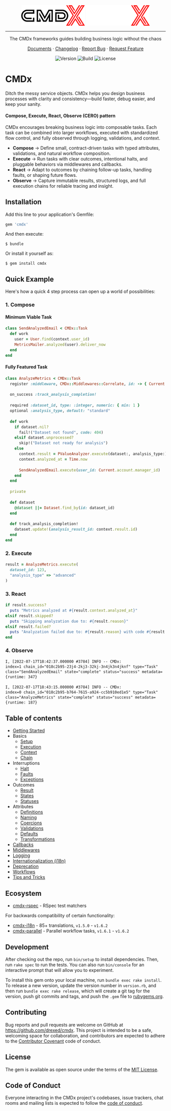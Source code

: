 <div align="center">
  <img src="./src/cmdx-light-logo.png#gh-light-mode-only" width="200" alt="CMDx Logo">
  <img src="./src/cmdx-dark-logo.png#gh-dark-mode-only" width="200" alt="CMDx Logo">

  ---

  The CMDx frameworks guides building business logic without the chaos

  [Documents](./docs/getting_started.md) · [Changelog](./CHANGELOG.md) · [Report Bug](https://github.com/drexed/cmdx/issues) · [Request Feature](https://github.com/drexed/cmdx/issues)

  <img alt="Version" src="https://img.shields.io/gem/v/cmdx">
  <img alt="Build" src="https://github.com/drexed/cmdx/actions/workflows/ci.yml/badge.svg">
  <img alt="License" src="https://img.shields.io/github/license/drexed/cmdx">
</div>

# CMDx

Ditch the messy service objects. CMDx helps you design business processes with clarity and consistency—build faster, debug easier, and keep your sanity.

#### Compose, Execute, React, Observe (CERO) pattern

CMDx encourages breaking business logic into composable tasks. Each task can be combined into larger workflows, executed with standardized flow control, and fully observed through logging, validations, and context.

- **Compose** → Define small, contract-driven tasks with typed attributes, validations, and natural workflow composition.
- **Execute** → Run tasks with clear outcomes, intentional halts, and pluggable behaviors via middlewares and callbacks.
- **React** → Adapt to outcomes by chaining follow-up tasks, handling faults, or shaping future flows.
- **Observe** → Capture immutable results, structured logs, and full execution chains for reliable tracing and insight.

## Installation

Add this line to your application's Gemfile:

```ruby
gem 'cmdx'
```

And then execute:

    $ bundle

Or install it yourself as:

    $ gem install cmdx

## Quick Example

Here's how a quick 4 step process can open up a world of possibilities:

### 1. Compose

#### Minimum Viable Task

```ruby
class SendAnalyzedEmail < CMDx::Task
  def work
    user = User.find(context.user_id)
    MetricsMailer.analyzed(user).deliver_now
  end
end
```

#### Fully Featured Task

```ruby
class AnalyzeMetrics < CMDx::Task
  register :middleware, CMDx::Middlewares::Correlate, id: -> { Current.request_id }

  on_success :track_analysis_completion!

  required :dataset_id, type: :integer, numeric: { min: 1 }
  optional :analysis_type, default: "standard"

  def work
    if dataset.nil?
      fail!("Dataset not found", code: 404)
    elsif dataset.unprocessed?
      skip!("Dataset not ready for analysis")
    else
      context.result = PValueAnalyzer.execute(dataset:, analysis_type:)
      context.analyzed_at = Time.now

      SendAnalyzedEmail.execute(user_id: Current.account.manager_id)
    end
  end

  private

  def dataset
    @dataset ||= Dataset.find_by(id: dataset_id)
  end

  def track_analysis_completion!
    dataset.update!(analysis_result_id: context.result.id)
  end
end
```

### 2. Execute

```ruby
result = AnalyzeMetrics.execute(
  dataset_id: 123,
  "analysis_type" => "advanced"
)
```

### 3. React

```ruby
if result.success?
  puts "Metrics analyzed at #{result.context.analyzed_at}"
elsif result.skipped?
  puts "Skipping analyzation due to: #{result.reason}"
elsif result.failed?
  puts "Analyzation failed due to: #{result.reason} with code #{result.metadata[:code]}"
end
```

### 4. Observe

```log
I, [2022-07-17T18:42:37.000000 #3784] INFO -- CMDx:
index=1 chain_id="018c2b95-23j4-2kj3-32kj-3n4jk3n4jknf" type="Task" class="SendAnalyzedEmail" state="complete" status="success" metadata={runtime: 347}

I, [2022-07-17T18:43:15.000000 #3784] INFO -- CMDx:
index=0 chain_id="018c2b95-b764-7615-a924-cc5b910ed1e5" type="Task" class="AnalyzeMetrics" state="complete" status="success" metadata={runtime: 187}
```

## Table of contents

- [Getting Started](docs/getting_started.md)
- Basics
  - [Setup](docs/basics/setup.md)
  - [Execution](docs/basics/execution.md)
  - [Context](docs/basics/context.md)
  - [Chain](docs/basics/chain.md)
- Interruptions
  - [Halt](docs/interruptions/halt.md)
  - [Faults](docs/interruptions/faults.md)
  - [Exceptions](docs/interruptions/exceptions.md)
- Outcomes
  - [Result](docs/outcomes/result.md)
  - [States](docs/outcomes/states.md)
  - [Statuses](docs/outcomes/statuses.md)
- Attributes
  - [Definitions](docs/attributes/definitions.md)
  - [Naming](docs/attributes/naming.md)
  - [Coercions](docs/attributes/coercions.md)
  - [Validations](docs/attributes/validations.md)
  - [Defaults](docs/attributes/defaults.md)
  - [Transformations](docs/attributes/transformations.md)
- [Callbacks](docs/callbacks.md)
- [Middlewares](docs/middlewares.md)
- [Logging](docs/logging.md)
- [Internationalization (i18n)](docs/internationalization.md)
- [Deprecation](docs/deprecation.md)
- [Workflows](docs/workflows.md)
- [Tips and Tricks](docs/tips_and_tricks.md)

## Ecosystem

- [cmdx-rspec](https://github.com/drexed/cmdx-rspec) - RSpec test matchers

For backwards compatibility of certain functionality:

- [cmdx-i18n](https://github.com/drexed/cmdx-i18n) - 85+ translations, `v1.5.0` - `v1.6.2`
- [cmdx-parallel](https://github.com/drexed/cmdx-parallel) - Parallel workflow tasks, `v1.6.1` - `v1.6.2`

## Development

After checking out the repo, run `bin/setup` to install dependencies. Then, run `rake spec` to run the tests. You can also run `bin/console` for an interactive prompt that will allow you to experiment.

To install this gem onto your local machine, run `bundle exec rake install`. To release a new version, update the version number in `version.rb`, and then run `bundle exec rake release`, which will create a git tag for the version, push git commits and tags, and push the `.gem` file to [rubygems.org](https://rubygems.org).

## Contributing

Bug reports and pull requests are welcome on GitHub at https://github.com/drexed/cmdx. This project is intended to be a safe, welcoming space for collaboration, and contributors are expected to adhere to the [Contributor Covenant](http://contributor-covenant.org) code of conduct.

## License

The gem is available as open source under the terms of the [MIT License](https://opensource.org/licenses/MIT).

## Code of Conduct

Everyone interacting in the CMDx project's codebases, issue trackers, chat rooms and mailing lists is expected to follow the [code of conduct](CODE_OF_CONDUCT.md).
